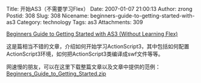 Title: 开始AS3（不需要学习Flex）
Date: 2007-01-07 21:00:13
Author: zrong
Postid: 308
Slug: 308
Nicename: beginners-guide-to-getting-started-with-as3
Category: technology
Tags: as3
Attachments: 309

[Beginners Guide to Getting Started with AS3 (Without Learning
Flex)](http://www.senocular.com/flash/tutorials/as3withmxmlc/)

这是篇相当不错的文章，介绍如何开始学习ActionScript3，其中包括如何配置ActionScript3环境，如何把ActionScript3类编译成swf文件等等。

网速慢的朋友，可以在这里下载整篇文章以及文章中提供的范例：<span
id="p309">[Beginners\_Guide\_to\_Getting\_Started.zip](/wp-content/uploads/2007/01/07/Beginners_Guide_to_Getting_Started.zip "Beginners_Guide_to_Getting_Started.zip")</span>

